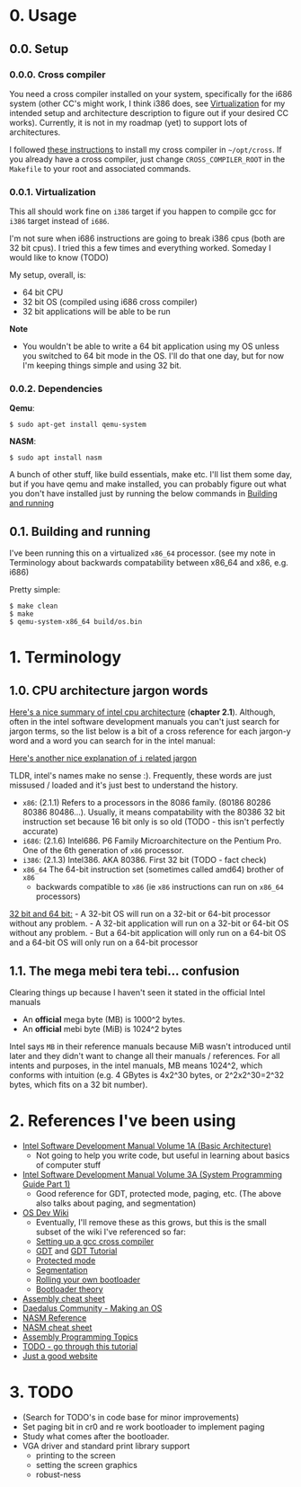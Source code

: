 # 0. Usage
## 0.0. Setup 

### 0.0.0. Cross compiler
You need a cross compiler installed on your system, specifically for the i686 system (other CC's might work, I think i386 does, see [Virtualization](#001-virtualization) for my intended setup and architecture description to figure out if your desired CC works). Currently, it is not in my roadmap (yet) to support lots of architectures.

I followed [these instructions](https://wiki.osdev.org/GCC_Cross-Compiler) 
to install my cross compiler in `~/opt/cross`. If you already
have a cross compiler, just change `CROSS_COMPILER_ROOT` in the `Makefile` to your root and
associated commands. 

### 0.0.1. Virtualization
This all should work fine on `i386` target if you happen to compile gcc for `i386` target instead of `i686`.

I'm not sure when i686 instructions are going to break i386 cpus (both are 32 bit cpus). I tried this a few times and everything worked. Someday I would like to know (TODO)

My setup, overall, is:
- 64 bit CPU
- 32 bit OS (compiled using i686 cross compiler)
- 32 bit applications will be able to be run

**Note**
- You wouldn't be able to write a 64 bit application using my OS unless you switched to 64 bit mode in the OS. I'll do that one day, but for now I'm keeping things simple and using 32 bit.

### 0.0.2. Dependencies

**Qemu**:
```
$ sudo apt-get install qemu-system
```
**NASM**:
```
$ sudo apt install nasm
```

A bunch of other stuff, like build essentials, make etc. I'll list them some day, but if you have qemu and make installed, you can probably figure out what you don't have installed just by running the below commands in [Building and running](#01-building-and-running)


## 0.1. Building and running

I've been running this on a virtualized `x86_64` processor. (see my note in Terminology about backwards compatability between x86\_64 and x86, e.g. i686)

Pretty simple:
```
$ make clean
$ make
$ qemu-system-x86_64 build/os.bin 
```


# 1. Terminology 
## 1.0. CPU architecture jargon words
[Here's a nice summary of intel cpu architecture](https://www.intel.com/content/www/us/en/architecture-and-technology/64-ia-32-architectures-software-developer-vol-1-manual.html) (**chapter 2.1**). Although, often in the intel software development manuals you can't just search for jargon terms, so the list below is a bit of a cross reference for each jargon-y word and a word you can search for in the intel manual:

[Here's another nice explanation of `i` related jargon](https://myonlineusb.wordpress.com/2011/06/08/what-is-the-difference-between-i386-i486-i586-i686-i786/)

TLDR, intel's names make no sense :). Frequently, these words are just missused / loaded and it's just best to understand the history.

- `x86`: (2.1.1) Refers to a processors in the 8086 family. (80186 80286 80386 80486...). Usually, it means compatability with the 80386 32 bit instruction set because 16 bit only is so old (TODO - this isn't perfectly accurate)
- `i686`: (2.1.6) Intel686. P6 Family Microarchitecture on the Pentium Pro. One of the 6th generation of `x86` processor.
- `i386`: (2.1.3) Intel386. AKA 80386. First 32 bit (TODO - fact check)
- `x86_64` The 64-bit instruction set (sometimes called amd64) brother of `x86`
    - backwards compatible to `x86` (ie `x86` instructions can run on `x86_64` processors)


[32 bit and 64 bit:](https://www.aliencoders.org/content/basic-information-about-i386-i686-and-x8664-architectures/)
    - A 32-bit OS will run on a 32-bit or 64-bit processor without any problem.
    - A 32-bit application will run on a 32-bit or 64-bit OS without any problem.
    - But a 64-bit application will only run on a 64-bit OS and a 64-bit OS will only run on a 64-bit processor

## 1.1. The mega mebi tera tebi... confusion
Clearing things up because I haven't seen it stated in the official Intel manuals 
- An **official** mega byte (MB) is 1000^2 bytes. 
- An **official** mebi byte (MiB) is 1024^2 bytes

Intel says `MB` in their reference manuals because MiB wasn't introduced until later and they didn't want to change all their manuals / references. For all intents and purposes, in the intel manuals, MB means 1024^2, which conforms with intuition (e.g. 4 GBytes is 4x2^30 bytes, or 2^2x2^30=2^32 bytes, which fits on a 32 bit number).

# 2. References I've been using
- [Intel Software Development Manual Volume 1A (Basic Architecture)](https://www.intel.com/content/www/us/en/architecture-and-technology/64-ia-32-architectures-software-developer-vol-1-manual.html)
    - Not going to help you write code, but useful in learning about basics of computer stuff
- [Intel Software Development Manual Volume 3A (System Programming Guide Part 1)](https://www.intel.com/content/dam/www/public/us/en/documents/manuals/64-ia-32-architectures-software-developer-vol-3a-part-1-manual.pdf)
    - Good reference for GDT, protected mode, paging, etc. (The above also talks about paging, and segmentation)
- [OS Dev Wiki](https://wiki.osdev.org/Expanded_Main_Page)
    - Eventually, I'll remove these as this grows, but this is the small subset of the wiki I've referenced so far:
    - [Setting up a gcc cross compiler](https://wiki.osdev.org/GCC_Cross-Compiler)
    - [GDT](https://wiki.osdev.org/Global_Descriptor_Table) and [GDT Tutorial](https://wiki.osdev.org/GDT_Tutorial)
    - [Protected mode](https://wiki.osdev.org/Protected_Mode)
    - [Segmentation](https://wiki.osdev.org/Segmentation)
    - [Rolling your own bootloader](https://wiki.osdev.org/Rolling_Your_Own_Bootloader)
    - [Bootloader theory](https://wiki.osdev.org/Bootloader)
- [Assembly cheat sheet]()
- [Daedalus Community - Making an OS](https://www.youtube.com/playlist?list=PLm3B56ql_akNcvH8vvJRYOc7TbYhRs19M)
- [NASM Reference](https://www.nasm.us/doc/)
- [NASM cheat sheet](https://www.bencode.net/blob/nasmcheatsheet.pdf)
- [Assembly Programming Topics](https://stanislavs.org/helppc/idx_assembler.html)
- [TODO - go through this tutorial](https://cs.lmu.edu/~ray/notes/nasmtutorial/)
- [Just a good website](https://stanislavs.org/helppc/)

# 3. TODO
- (Search for TODO's in code base for minor improvements)
- Set paging bit in cr0 and re work bootloader to implement paging
- Study what comes after the bootloader. 
- VGA driver and standard print library support
    - printing to the screen
    - setting the screen graphics
    - robust-ness 
